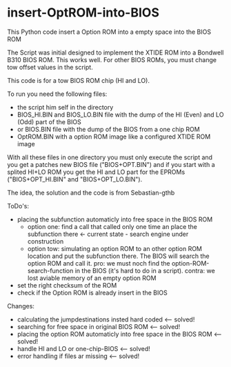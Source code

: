 # insert-OptROM-into-BIOS
This Python code insert a Option ROM into a empty space into the BIOS ROM

The Script was initial designed to implement the XTIDE ROM into a Bondwell B310 BIOS ROM. This works well. For other BIOS ROMs, you must change tow offset values in the script.

This code is for a tow BIOS ROM chip (HI and LO).

To run you need the following files:
  * the script him self in the directory
  * BIOS_HI.BIN and BIOS_LO.BIN file with the dump of the HI (Even) and LO (Odd) part of the BIOS
  * or BIOS.BIN file with the dump of the BIOS from a one chip ROM
  * OptROM.BIN with a option ROM image like a configured XTIDE ROM image


With all these files in one directory you must only execute the script and you get a patches new BIOS file ("BIOS+OPT.BIN") and if you start with a splited HI+LO ROM you get the HI and LO part for the EPROMs ("BIOS+OPT_HI.BIN" and "BIOS+OPT_LO.BIN").

The idea, the solution and the code is from Sebastian-gthb

ToDo's:
   * placing the subfunction automaticly into free space in the BIOS ROM
      - option one: find a call that called only one time an place the subfunction there <- current state - search engine under construction
      - option tow: simulating an option ROM to an other option ROM location and put the subfunction there. The BIOS will search the option ROM and call it.
        pro: we must noch find the option-ROM-search-function in the BIOS (it's hard to do in a script). contra: we lost aviable memory of an empty option ROM 
   * set the right checksum of the ROM
   * check if the Option ROM is already insert in the BIOS

Changes:
   * calculating the jumpdestinations insted hard coded <-- solved!
   * searching for free space in original BIOS ROM <-- solved!
   * placing the option ROM automaticly into free space in the BIOS ROM  <-- solved!
   * handle HI and LO or one-chip-BIOS <-- solved!
   * error handling if files ar missing <-- solved!
